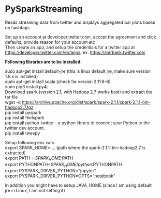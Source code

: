 # PySparkStreaming <br>
Reads streaming data from twitter and displays aggregated bar plots based on hashtags <br>

Set up an account at developer.twitter.com, accept the agreement and click defaults, provide reason for your account etc<br>
Then create an app, and setup the credentials for a twitter app at https://developer.twitter.com/en/apps, ex: https://anirbank.twitter.com<br>


<b>Following libraries are to be installed:</b><br>

sudo apt-get install default-jre (this is linux default jre, make sure version 1.8.x is installed)<br>
sudo apt-get install scala (check for version 2.11.6-6)<br>
sudo pip3 install py4j<br>
Download spark (version 2.1, with Hadoop 2.7 works best) and extract the tar file<br>
wget -q https://archive.apache.org/dist/spark/spark-2.1.1/spark-2.1.1-bin-hadoop2.7.tgz<br>
pip install pyspark<br>
pip install findspark<br>
pip install python-twitter - a python library to connect your Python to the twitter dev account.<br>
pip install tweepy<br>

Setup following env vars:<br>
export SPARK_HOME=.... (path where the spark-2.1.1-bin-hadoop2.7 is extracted)<br>
export PATH = $SPARK_HOME:$PATH<br>
export PYTHONPATH=$SPARK_HOME/python:$PYTHONPATH<br>
export PYSPARK_DRIVER_PYTHON="jupyter"<br>
export PYSPARK_DRIVER_PYTHON=OPTS="notebook"<br>

In addition you might have to setup JAVA_HOME (since I am using default jre in Linux, I am not setting it)<br>
    
